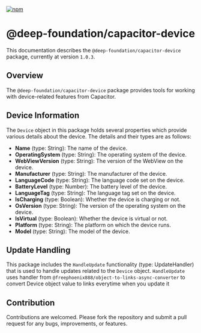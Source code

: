 [![npm](https://img.shields.io/npm/v/@deep-foundation/capacitor-device.svg)](https://www.npmjs.com/package/@deep-foundation/capacitor-device)

# @deep-foundation/capacitor-device

This documentation describes the `@deep-foundation/capacitor-device` package, currently at version `1.0.3`.

## Overview

The `@deep-foundation/capacitor-device` package provides tools for working with device-related features from Capacitor.

## Device Information

The `Device` object in this package holds several properties which provide various details about the device. The details and their types are as follows:

- **Name** (type: String): The name of the device.
- **OperatingSystem** (type: String): The operating system of the device.
- **WebViewVersion** (type: String): The version of the WebView on the device.
- **Manufacturer** (type: String): The manufacturer of the device.
- **LanguageCode** (type: String): The language code set on the device.
- **BatteryLevel** (type: Number): The battery level of the device.
- **LanguageTag** (type: String): The language tag set on the device.
- **IsCharging** (type: Boolean): Whether the device is charging or not.
- **OsVersion** (type: String): The version of the operating system on the device.
- **IsVirtual** (type: Boolean): Whether the device is virtual or not.
- **Platform** (type: String): The platform on which the device runs.
- **Model** (type: String): The model of the device.

## Update Handling

This package includes the `HandleUpdate` functionality (type: UpdateHandler) that is used to handle updates related to the `Device` object. `HandleUpdate` uses handler from `@freephoenix888/object-to-links-async-converter` to convert Device object value to links everytime when you update it

## Contribution

Contributions are welcomed. Please fork the repository and submit a pull request for any bugs, improvements, or features.
